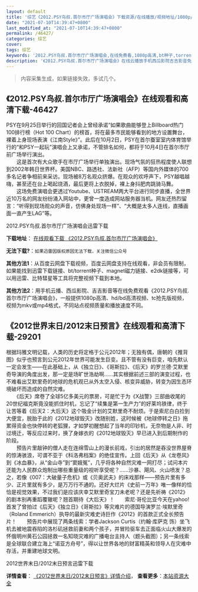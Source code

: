 ```yaml
---
layout: default
title: '综艺《2012.PSY鸟叔.首尔市厅广场演唱会》下载资源/在线播放/视频地址/1080p/高清/蓝光'
date: "2021-07-10T14:39:47+0800"
last_modified_at: "2021-07-10T14:39:47+0800"
permalink: /46427/
categories: 综艺
cover:
tags: 综艺
keywords: '2012.PSY鸟叔.首尔市厅广场演唱会,在线免费看,1080p高清,bt种子,torrent,百度云盘,magnet,磁力链,迅雷下载资源'
description: '《2012.PSY鸟叔.首尔市厅广场演唱会》在线云播放手机西瓜影院吉吉影音免费看，1080p高清bd/hd未删减完整版和tc抢先枪版，mkv/mp4格式，附带bt/torrent种子、magnet/磁力链、百度云盘、网盘资源迅雷下载链接'
---
```


>内容采集生成，如果链接失效，多试几个。


## 《2012.PSY鸟叔.首尔市厅广场演唱会》在线观看和高清下载-46427

PSY在9月25日举行的回国记者会上曾经承诺&ldquo;如果歌曲能够登上Billboard热门100排行榜（Hot 100 Chart）的榜首，将在最多市民能够看到的地方设置舞台，裸着上身现场表演《江南Style》&rdquo;。此后在10月2日，PSY在首尔蚕室室内体育馆举行的&ldquo;和PSY一起玩”演唱会上又承诺，不管排名如何，都将于10月4日在首尔市厅前广场举行演出。<br />　　这是首次有大众歌手在市厅广场举行单独演出。现场气氛的狂热程度使人联想到2002年韩日世界杯。美国NBC、路透社、法新社（AFP）等国内外媒体的700多名记者争相前来采访。现场被8万名观众挤爆。在观众的欢呼声下，PSY越唱越嗨，甚至还在台上喝起烧酒，最后更将上衣脱掉，裸上身抖肥肉跳骑马舞。<br />　　这场免费演唱会更透过Youtube、USTREAM两大平台进行同步直播，全世界近10万名的网友纷纷涌入网站中，更曾一度造成网站服务器当机。网友还热烈留言：&ldquo;听得到现场观众的声音，仿佛身处现场一样&rdquo;、&ldquo;大概是太多人连线，直播画面一直产生LAG”等。


2012.PSY鸟叔.首尔市厅广场演唱会迅雷下载

**下载地址**： [在线观看下载 《2012.PSY鸟叔.首尔市厅广场演唱会》](https://www.993dy.com//vod-detail-id-3419.html) 


**无法下载?**：`如果迅雷因版权原因无法下载，关注微信公众号 `

**其他方法1**：从百度云网盘下载视频，百度云网盘支持在线观看，非会员有限制，如果能找到迅雷下载链接、bt/torrent种子、magnet磁力链接、e2dk链接等，可以用迅雷、比特彗星等工具将完整视频下载到本地。

**其他方法2**：用手机云播、西瓜影院、吉吉影音等在线免费观看《2012.PSY鸟叔.首尔市厅广场演唱会》，一般提供1080p高清、hd/bd高清视频、tc抢先版视频，视频为mkv或mp4格式，不同站点视频质量和播放速度不同。


## 《2012世界末日/2012末日预言》在线观看和高清下载-29201

根据玛雅文明记载，人类的历史将定格于公元2012年；无独有偶，唐朝的《推背图》似乎也预言到公元2012年世界可能发生巨变。且不管有没有巨变，咱先默认一定会发生——在此基础上，从《独立日》、《哥斯拉》、《后天》的罗兰德·艾默里奇导演的角度出发，那一定是场旷世浩劫啊……其实根据前述三部的演变过程，也不难看出艾默里奇的地球的危机观已从外太空入侵、核变异威胁，转变为因生态环境破坏而造成的自然灾难。<br />　　《后天》席卷了全球5亿多美元的票房，可是忙于为《X战警》三部曲收尾的20世纪福克斯竟没能抓住时机，忘记了“续集是第一生产力”的好莱坞铁律，终于让苦等着《后天2：大后天》这个吸金计划的艾默里奇不耐烦。于是索尼白白捡到大便宜，脱胎于此的《2012地球毁灭》改随别姓，这时候被《地球停转之日》拖累得资金也快停转的老狐狸，才如梦初醒想起了当年的印钞机，无奈物是人非、时过境迁，等反应过来时，换了身嫁衣的《2012地球毁灭》早已进入到后期制作的阶段。<br />　　预告片里敲钟的僧人走在连绵雪山上的漫长前戏，引出的居然是吞没世界屋脊的惊涛骇浪，可谓不亚于《科洛弗档案》的绝佳宣传。上回《后天》从《龙卷风》到《冰血暴》，从“金山寺”到“窦娥冤”，几乎将各种自然灾难一网打尽；试问本片还能为人民群众炮制出哪些重量级的视听享受呢？……沙暴、飓风、火山喷发？总之，若像《007：大破量子危机》或《贝奥武夫》的床戏那样——预告片里有多少、正片里就有多少，是万万行不通的。还好大烂片《史前一万年》唯一像样的恰恰是视觉效果，不过我们是应该庆幸艾默里奇宝刀未老呢？还是先祈祷《2012》的剧本别再重蹈覆辙呢？翘首期待《大后天》！　　索尼·哥伦比亚今天在yahoo!首发了曾拍过《后天》《独立日》《哥斯拉》等灾难片的德国导演罗兰·埃默里奇（Roland Emmerich）执导的最新灾难史诗巨作《2012》的首款正式全长预告片！　　预告片中展现了两条线索：学者Jackson Curtis（约翰·库萨克 饰）坐飞机去被地震吞陷的洛杉矶拯救前妻和两个孩子，并冒险驱车去正面临火山大爆发的怀俄明州黄石公园拯救一名知晓灾难的广播电台主持人（题头截图）；另一条线索是全球联合建立海上“诺亚方舟号”，得以让世界各地的财富精英和领导人在灾难中存活，并重建地球文明。</p>


2012世界末日/2012末日预言迅雷下载

**详情查看**： [《2012世界末日/2012末日预言》详情介绍](/movie/29201/)， **查看更多**：[本站资源大全](/movie/t/all/)

